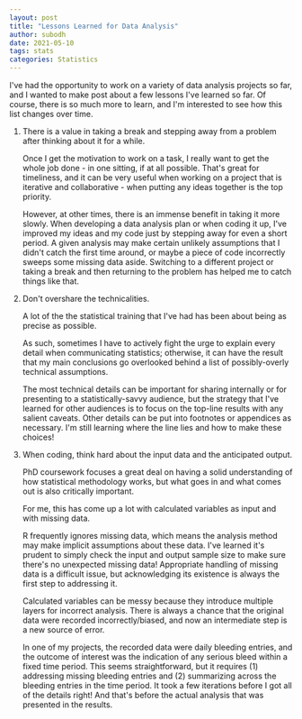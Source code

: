 ```yaml
---
layout: post
title: "Lessons Learned for Data Analysis"
author: subodh
date: 2021-05-10
tags: stats
categories: Statistics
---
```

    
I've had the opportunity to work on a variety of data analysis projects so far, and I wanted to make post about a few lessons I've learned so far. Of course, there is so much more to learn, and I'm interested to see how this list changes over time.

1. There is a value in taking a break and stepping away from a problem after thinking about it for a while.

    Once I get the motivation to work on a task, I really want to get the whole job done - in one sitting, if at all possible. That's great for timeliness, and it can be very useful when working on a project that is iterative and collaborative - when putting any ideas together is the top priority.
    
    However, at other times, there is an immense benefit in taking it more slowly. When developing a data analysis plan or when coding it up, I've improved my ideas and my code just by stepping away for even a short period. A given analysis may make certain unlikely assumptions that I didn't catch the first time around, or maybe a piece of code incorrectly sweeps some missing data aside. Switching to a different project or taking a break and then returning to the problem has helped me to catch things like that.

2. Don't overshare the technicalities.

    A lot of the the statistical training that I've had has been about being as precise as possible. 
    
    As such, sometimes I have to actively fight the urge to explain every detail when communicating statistics; otherwise, it can have the result that my main conclusions go overlooked behind a list of possibly-overly technical assumptions.
    
    The most technical details can be important for sharing internally or for presenting to a statistically-savvy audience, but the strategy that I've learned for other audiences is to focus on the top-line results with any salient caveats. Other details can be put into footnotes or appendices as necessary. I'm still learning where the line lies and how to make these choices!

3. When coding, think hard about the input data and the anticipated output.

    PhD coursework focuses a great deal on having a solid understanding of how statistical methodology works, but what goes in and what comes out is also critically important.
    
    For me, this has come up a lot with calculated variables as input and with missing data. 
    
    R frequently ignores missing data, which means the analysis method may make implicit assumptions about these data. I've learned it's prudent to simply check the input and output sample size to make sure there's no unexpected missing data! Appropriate handling of missing data is a difficult issue, but acknowledging its existence is always the first step to addressing it.
    
    Calculated variables can be messy because they introduce multiple layers for incorrect analysis. There is always a chance that the original data were recorded incorrectly/biased, and now an intermediate step is a new source of error. 
    
    In one of my projects, the recorded data were daily bleeding entries, and the outcome of interest was the indication of any serious bleed within a fixed time period. This seems straightforward, but it requires (1) addressing missing bleeding entries and (2) summarizing across the bleeding entries in the time period. It took a few iterations before I got all of the details right! And that's before the actual analysis that was presented in the results.


